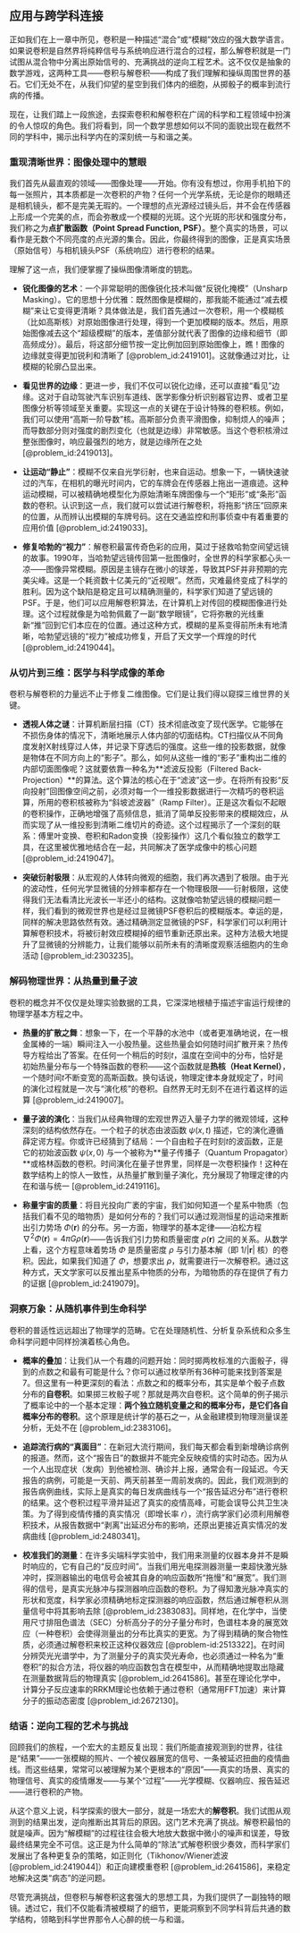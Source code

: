 ## 应用与跨学科连接

正如我们在上一章中所见，卷积是一种描述“混合”或“模糊”效应的强大数学语言。如果说卷积是自然界将纯粹信号与系统响应进行混合的过程，那么解卷积就是一门试图从混合物中分离出原始信号的、充满挑战的逆向工程艺术。这不仅仅是抽象的数学游戏，这两种工具——卷积与解卷积——构成了我们理解和操纵周围世界的基石。它们无处不在，从我们仰望的星空到我们体内的细胞，从掷骰子的概率到流行病的传播。

现在，让我们踏上一段旅途，去探索卷积和解卷积在广阔的科学和工程领域中扮演的令人惊叹的角色。我们将看到，同一个数学思想如何以不同的面貌出现在截然不同的学科中，揭示出科学内在的深刻统一与和谐之美。

### 重现清晰世界：图像处理中的慧眼

我们首先从最直观的领域——图像处理——开始。你有没有想过，你用手机拍下的每一张照片，其本质都是一次卷积的产物？任何一个光学系统，无论是你的眼睛还是相机镜头，都不是完美无瑕的。一个理想的点光源经过镜头后，并不会在传感器上形成一个完美的点，而会弥散成一个模糊的光斑。这个光斑的形状和强度分布，我们称之为**点扩散函数（Point Spread Function, PSF）**。整个真实的场景，可以看作是无数个不同亮度的点光源的集合。因此，你最终得到的图像，正是真实场景（原始信号）与相机镜头PSF（系统响应）进行卷积的结果。

理解了这一点，我们便掌握了操纵图像清晰度的钥匙。

- **锐化图像的艺术**：一个非常聪明的图像锐化技术叫做“反锐化掩模”（Unsharp Masking）。它的思想十分优雅：既然图像是模糊的，那我能不能通过“减去模糊”来让它变得更清晰？具体做法是，我们首先通过一次卷积，用一个模糊核（比如高斯核）对原始图像进行处理，得到一个更加模糊的版本。然后，用原始图像减去这个“超级模糊”的版本，差值部分就代表了图像的边缘和细节（即高频成分）。最后，将这部分细节按一定比例加回到原始图像上，瞧！图像的边缘就变得更加锐利和清晰了 [@problem_id:2419101]。这就像通过对比，让模糊的轮廓凸显出来。

- **看见世界的边缘**：更进一步，我们不仅可以锐化边缘，还可以直接“看见”边缘。这对于自动驾驶汽车识别车道线、医学影像分析识别器官边界、或者卫星图像分析等领域至关重要。实现这一点的关键在于设计特殊的卷积核。例如，我们可以使用“高斯一阶导数”核。高斯部分负责平滑图像，抑制烦人的噪声；而导数部分则对强度的剧烈变化（也就是边缘）非常敏感。当这个卷积核滑过整张图像时，响应最强烈的地方，就是边缘所在之处 [@problem_id:2419013]。

- **让运动“静止”**：模糊不仅来自光学衍射，也来自运动。想象一下，一辆快速驶过的汽车，在相机的曝光时间内，它的车牌会在传感器上拖出一道痕迹。这种运动模糊，可以被精确地模型化为原始清晰车牌图像与一个“矩形”或“条形”函数的卷积。认识到这一点，我们就可以尝试进行解卷积，将拖影“挤压”回原来的位置，从而辨认出模糊的车牌号码。这在交通监控和刑事侦查中有着重要的应用价值 [@problem_id:2419033]。

- **修复哈勃的“视力”**：解卷积最富传奇色彩的应用，莫过于拯救哈勃空间望远镜的故事。1990年，当哈勃望远镜传回第一批图像时，全世界的科学家都心头一凉——图像异常模糊。原因是主镜存在微小的球差，导致其PSF并非预期的完美尖峰。这是一个耗资数十亿美元的“近视眼”。然而，灾难最终变成了科学的胜利。因为这个缺陷是稳定且可以精确测量的，科学家们知道了望远镜的PSF。于是，他们可以应用解卷积算法，在计算机上对传回的模糊图像进行处理。这个过程就像是为哈勃佩戴了一副“数学眼镜”，它将弥散的光线重新“推”回到它们本应在的位置。通过这种方式，模糊的星系变得前所未有地清晰，哈勃望远镜的“视力”被成功修复，开启了天文学一个辉煌的时代 [@problem_id:2419044]。

### 从切片到三维：医学与科学成像的革命

卷积与解卷积的力量远不止于修复二维图像。它们是让我们得以窥探三维世界的关键。

- **透视人体之谜**：计算机断层扫描（CT）技术彻底改变了现代医学。它能够在不损伤身体的情况下，清晰地展示人体内部的切面结构。CT扫描仪从不同角度发射X射线穿过人体，并记录下穿透后的强度。这些一维的投影数据，就像是物体在不同方向上的“影子”。那么，如何从这些一维的“影子”重构出二维的内部切面图像呢？这就要依靠一种名为**滤波反投影（Filtered Back-Projection）**的算法。这个算法的核心在于“滤波”这一步。在将所有投影“反向投射”回图像空间之前，必须对每一个一维投影数据进行一次精巧的卷积运算，所用的卷积核被称为“斜坡滤波器”（Ramp Filter）。正是这次看似不起眼的卷积操作，正确地增强了高频信息，抵消了简单反投影带来的模糊效应，从而实现了从一维投影到清晰二维切片的奇迹。这个过程揭示了一个深刻的联系：傅里叶变换、卷积和Radon变换（投影操作）这几个看似独立的数学工具，在这里被优雅地结合在一起，共同解决了医学成像中的核心问题 [@problem_id:2419047]。

- **突破衍射极限**：从宏观的人体转向微观的细胞，我们再次遇到了极限。由于光的波动性，任何光学显微镜的分辨率都存在一个物理极限——衍射极限，这使得我们无法看清比光波长一半还小的结构。这就像哈勃望远镜的模糊问题一样，我们看到的微观世界也是经过显微镜PSF卷积后的模糊版本。幸运的是，同样的解决思路依然有效。通过精确测定显微镜的PSF，科学家们可以利用计算解卷积技术，将被衍射效应模糊掉的细节重新还原出来。这种方法极大地提升了显微镜的分辨能力，让我们能够以前所未有的清晰度观察活细胞内的生命活动 [@problem_id:2303235]。

### 解码物理世界：从热量到量子波

卷积的概念并不仅仅是处理实验数据的工具，它深深地根植于描述宇宙运行规律的物理学基本方程之中。

- **热量的扩散之舞**：想象一下，在一个平静的水池中（或者更准确地说，在一根金属棒的一端）瞬间注入一小股热量。这些热量会如何随时间扩散开来？热传导方程给出了答案。在任何一个稍后的时刻$t$，温度在空间中的分布，恰好是初始热量分布与一个特殊函数的卷积——这个函数就是**热核（Heat Kernel）**，一个随时间$t$不断变宽的高斯函数。换句话说，物理定律本身就规定了，时间的演化过程就是一次与“演化核”的卷积。自然界无时无刻不在进行着这样的运算 [@problem_id:2419007]。

- **量子波的演化**：当我们从经典物理的宏观世界迈入量子力学的微观领域，这种深刻的结构依然存在。一个粒子的状态由波函数 $\psi(x,t)$ 描述，它的演化遵循薛定谔方程。你或许已经猜到了结局：一个自由粒子在时刻$t$的波函数，正是它的初始波函数 $\psi(x,0)$ 与一个被称为**量子传播子（Quantum Propagator）**或格林函数的卷积。时间演化在量子世界里，同样是一次卷积操作！这种在数学结构上的惊人一致性，从热量扩散到量子演化，充分展现了物理定律的内在和谐与统一 [@problem_id:2419116]。

- **称量宇宙的质量**：将目光投向广袤的宇宙，我们如何知道一个星系中物质（包括我们看不见的暗物质）是如何分布的？我们可以通过观测恒星的运动来推断出引力势场 $\Phi(\mathbf{r})$ 的分布。另一方面，物理学的基本定律——泊松方程 $\nabla^2 \Phi(\mathbf{r}) = 4\pi G \rho(\mathbf{r})$——告诉我们引力势和质量密度 $\rho(\mathbf{r})$ 之间的关系。从数学上看，这个方程意味着势场 $\Phi$ 是质量密度 $\rho$ 与引力基本解（即 $1/|\mathbf{r}|$ 核）的卷积。因此，如果我们知道了 $\Phi$，想要求出 $\rho$，就需要进行一次解卷积。通过这种方式，天文学家可以反推出星系中物质的分布，为暗物质的存在提供了有力的证据 [@problem_id:2419079]。

### 洞察万象：从随机事件到生命科学

卷积的普适性远远超出了物理学的范畴。它在处理随机性、分析复杂系统和众多生命科学问题中同样扮演着核心角色。

- **概率的叠加**：让我们从一个有趣的问题开始：同时掷两枚标准的六面骰子，得到的点数之和最有可能是什么？你可以通过枚举所有36种可能来找到答案是7。但这里有一种更深刻的看法：点数之和的概率分布，其实是单个骰子点数分布的**自卷积**。如果掷三枚骰子呢？那就是两次自卷积。这个简单的例子揭示了概率论中的一个基本定理：**两个独立随机变量之和的概率分布，是它们各自概率分布的卷积**。这个原理是统计学的基石之一，从金融建模到物理测量误差分析，无处不在 [@problem_id:2383106]。

- **追踪流行病的“真面目”**：在新冠大流行期间，我们每天都会看到新增确诊病例的报道。然而，这个“报告日”的数据并不能完全反映疫情的实时动态。因为从一个人出现症状（发病）到他被检测、确诊并上报，通常会有一段延迟。今天报告的病例，可能是一天前、两天前甚至一周前发病的。因此，我们观测到的报告病例曲线，实际上是真实的每日发病曲线与一个“报告延迟分布”进行卷积的结果。这个卷积过程平滑并延迟了真实的疫情高峰，可能会误导公共卫生决策。为了得到疫情传播的真实情况（即增长率 $r$），流行病学家们必须利用解卷积技术，从报告数据中“剥离”出延迟分布的影响，还原出更接近真实情况的发病曲线 [@problem_id:2480341]。

- **校准我们的测量**：在许多尖端科学实验中，我们用来测量的仪器本身并不是瞬时响应的，它有自己的“反应时间”。当我们用光电探测器测量一束超快激光脉冲时，探测器输出的电信号会被其自身的响应函数所“拖慢”和“展宽”。我们测得的信号，是真实光脉冲与探测器响应函数的卷积。为了得知激光脉冲真实的形状和宽度，科学家必须精确地标定探测器的响应函数，然后通过解卷积从测量信号中将其影响去除 [@problem_id:2383083]。同样地，在化学中，当使用尺寸排阻色谱法（SEC）分析高分子的分子量分布时，色谱柱本身的展宽效应（一种卷积）会使得测量出的分布比真实的更宽。为了得到精确的聚合物性质，必须通过解卷积来校正这种仪器效应 [@problem-id:2513322]。在时间分辨荧光光谱学中，为了测量分子的真实荧光寿命，也必须通过一种名为“重卷积”的拟合方法，将仪器的响应函数包含在模型中，从而精确地提取出隐藏在测量数据背后的物理真实 [@problem_id:2641586]。甚至在理论化学中，计算分子反应速率的RRKM理论也依赖于通过卷积（通常用FFT加速）来计算分子的振动态密度 [@problem_id:2672130]。

### 结语：逆向工程的艺术与挑战

回顾我们的旅程，一个宏大的主题反复出现：我们所能直接观测到的世界，往往是“结果”——一张模糊的照片、一个被仪器展宽的信号、一条被延迟扭曲的疫情曲线。而这些结果，常常可以被理解为某个更根本的“原因”——真实的场景、真实的物理信号、真实的疫情爆发——与某个“过程”——光学模糊、仪器响应、报告延迟——进行卷积的产物。

从这个意义上说，科学探索的很大一部分，就是一场宏大的**解卷积**。我们试图从观测到的结果出发，逆向推断出其背后的原因。这门艺术充满了挑战。解卷积最怕的就是噪声。因为“解模糊”的过程往往会极大地放大数据中微小的噪声和误差，导致最终结果完全不可信。这正是为什么简单的“除法”式解卷积很少奏效，而科学家们发展出了各种更复杂的策略，如正则化（Tikhonov/Wiener滤波 [@problem_id:2419044]）和正向建模重卷积 [@problem_id:2641586]，来稳定地解决这类“病态”的逆问题。

尽管充满挑战，但卷积与解卷积这套强大的思想工具，为我们提供了一副独特的眼镜。透过它，我们不仅能看清被模糊了的细节，更能洞察到不同学科背后共通的数学结构，领略到科学世界那令人心醉的统一与和谐。